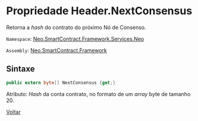 # Propriedade Header.NextConsensus

Retorna a *hash* do contrato do próximo Nó de Consenso.

`Namespace`: [Neo.SmartContract.Framework.Services.Neo](../../neo.md)

`Assembly`: [Neo.SmartContract.Framework](../../../dotnet.md)

## Sintaxe

```c#
public extern byte[] NextConsensus {get;}
```

Atributo: *Hash* da conta contrato, no formato de um *array* byte de tamanho 20.


[Voltar](../header.md)
